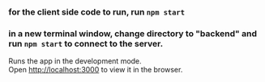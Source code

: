 ### for the client side code to run, run `npm start`

### in a new terminal window, change directory to "backend" and run `npm start` to connect to the server.

Runs the app in the development mode.\
Open [http://localhost:3000](http://localhost:3000) to view it in the browser.
